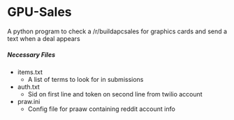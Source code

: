 # GPU-Sales
A python program to check a /r/buildapcsales for graphics cards and send a text when a deal appears
##### Necessary Files
* items.txt 
    * A list of terms to look for in submissions
* auth.txt
    * Sid on first line and token on second line from twilio account 
* praw.ini
    * Config file for praaw containing reddit account info
